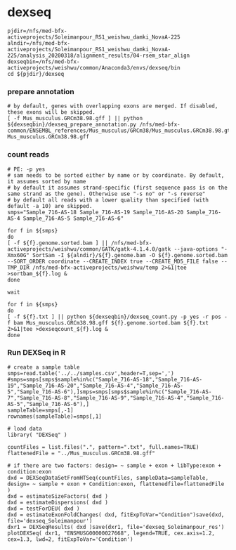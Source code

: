 # dexseq

    pjdir=/nfs/med-bfx-activeprojects/Soleimanpour_RS1_weishwu_damki_NovaA-225  
    alndir=/nfs/med-bfx-activeprojects/Soleimanpour_RS1_weishwu_damki_NovaA-225/analysis_20200318/alignment_results/04-rsem_star_align  
    dexseqbin=/nfs/med-bfx-activeprojects/weishwu/common/Anaconda3/envs/dexseq/bin  
    cd ${pjdir}/dexseq

   ### prepare annotation
    # by default, genes with overlapping exons are merged. If disabled, these exons will be skipped.
    [ -f Mus_musculus.GRCm38.98.gff ] || python ${dexseqbin}/dexseq_prepare_annotation.py /nfs/med-bfx-common/ENSEMBL_references/Mus_musculus/GRCm38/Mus_musculus.GRCm38.98.gtf Mus_musculus.GRCm38.98.gff

   ### count reads
    # PE: -p yes
    # sam needs to be sorted either by name or by coordinate. By default, it assumes sorted by name
    # by default it assumes strand-specific (first sequence pass is on the same strand as the gene). Otherwise use "-s no" or "-s reverse"
    # by default all reads with a lower quality than specified (with default -a 10) are skipped.
    smps="Sample_716-AS-18 Sample_716-AS-19 Sample_716-AS-20 Sample_716-AS-4 Sample_716-AS-5 Sample_716-AS-6"

    for f in ${smps}
    do
    [ -f ${f}.genome.sorted.bam ] || /nfs/med-bfx-activeprojects/weishwu/common/GATK/gatk-4.1.4.0/gatk --java-options "-Xmx60G" SortSam -I ${alndir}/${f}.genome.bam -O ${f}.genome.sorted.bam --SORT_ORDER coordinate --CREATE_INDEX true --CREATE_MD5_FILE false --TMP_DIR /nfs/med-bfx-activeprojects/weishwu/temp 2>&1|tee >sortbam_${f}.log &
    done

    wait

    for f in ${smps}
    do
    [ -f ${f}.txt ] || python ${dexseqbin}/dexseq_count.py -p yes -r pos -f bam Mus_musculus.GRCm38.98.gff ${f}.genome.sorted.bam ${f}.txt 2>&1|tee >dexseqcount_${f}.log &
    done


   ### Run DEXSeq in R

    # create a sample table
    smps=read.table('../../samples.csv',header=T,sep=',')
    #smps=smps[smps$sample%in%c("Sample_716-AS-18","Sample_716-AS-19","Sample_716-AS-20","Sample_716-AS-4","Sample_716-AS-5","Sample_716-AS-6"),]smps=smps[smps$sample%in%c("Sample_716-AS-7","Sample_716-AS-8","Sample_716-AS-9","Sample_716-AS-4","Sample_716-AS-5","Sample_716-AS-6"),]
    sampleTable=smps[,-1]
    rownames(sampleTable)=smps[,1]

    # load data
    library( "DEXSeq" )

    countFiles = list.files(".", pattern=".txt", full.names=TRUE)
    flattenedFile = "../Mus_musculus.GRCm38.98.gff"

    # if there are two factors: design= ~ sample + exon + libType:exon + condition:exon
    dxd = DEXSeqDataSetFromHTSeq(countFiles, sampleData=sampleTable, design= ~ sample + exon + Condition:exon, flattenedfile=flattenedFile )
    dxd = estimateSizeFactors( dxd )
    dxd = estimateDispersions( dxd )
    dxd = testForDEU( dxd )
    dxd = estimateExonFoldChanges( dxd, fitExpToVar="Condition")save(dxd, file='dexseq_Soleimanpour')
    dxr1 = DEXSeqResults( dxd )save(dxr1, file='dexseq_Soleimanpour_res')
    plotDEXSeq( dxr1, "ENSMUSG00000027668", legend=TRUE, cex.axis=1.2, cex=1.3, lwd=2, fitExpToVar='Condition') 


